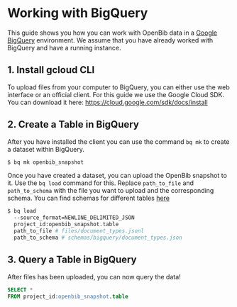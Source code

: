 # Working with BigQuery

This guide shows you how you can work with OpenBib data in a 
[Google BigQuery](https://cloud.google.com/bigquery?hl=en) environment. 
We assume that you have already worked with BigQuery and have a running instance. 

## 1. Install gcloud CLI

To upload files from your computer to BigQuery, you can either use the web 
interface or an official client. For this guide we use the Google Cloud SDK. 
You can download it here: https://cloud.google.com/sdk/docs/install

## 2. Create a Table in BigQuery

After you have installed the client you can use the command `bq mk` to 
create a dataset within BigQuery.

```bash
$ bq mk openbib_snapshot
```

Once you have created a dataset, you can upload the OpenBib snapshot to it. 
Use the `bq load` command for this. Replace `path_to_file` and `path_to_schema` 
with the file you want to upload and the corresponding schema. You can find 
schemas for different tables [here](../schemas/bigquery)

```bash
$ bq load
  --source_format=NEWLINE_DELIMITED_JSON
  project_id:openbib_snapshot.table 
  path_to_file # files/document_types.jsonl
  path_to_schema # schemas/bigquery/document_types.json
```

## 3. Query a Table in BigQuery 

After files has been uploaded, you can now query the data!

```sql
SELECT *
FROM project_id:openbib_snapshot.table
```
